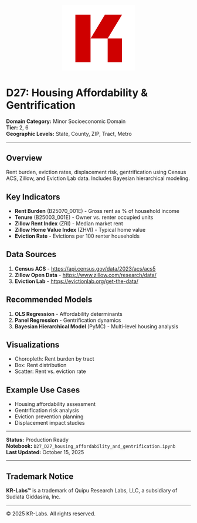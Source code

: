 <div align="center">
  <img src="../../../assets/images/KRLabs_WebLogo.png" alt="KR-Labs" width="200">
</div>

# D27: Housing Affordability & Gentrification

**Domain Category:** Minor Socioeconomic Domain  
**Tier:** 2, 6  
**Geographic Levels:** State, County, ZIP, Tract, Metro

---

## Overview

Rent burden, eviction rates, displacement risk, gentrification using Census ACS, Zillow, and Eviction Lab data. Includes Bayesian hierarchical modeling.

## Key Indicators

- **Rent Burden** (B25070_001E) - Gross rent as % of household income
- **Tenure** (B25003_001E) - Owner vs. renter occupied units
- **Zillow Rent Index** (ZRI) - Median market rent
- **Zillow Home Value Index** (ZHVI) - Typical home value
- **Eviction Rate** - Evictions per 100 renter households

## Data Sources

1. **Census ACS** - https://api.census.gov/data/2023/acs/acs5
2. **Zillow Open Data** - https://www.zillow.com/research/data/
3. **Eviction Lab** - https://evictionlab.org/get-the-data/

## Recommended Models

1. **OLS Regression** - Affordability determinants
2. **Panel Regression** - Gentrification dynamics
3. **Bayesian Hierarchical Model** (PyMC) - Multi-level housing analysis

## Visualizations

- Choropleth: Rent burden by tract
- Box: Rent distribution
- Scatter: Rent vs. eviction rate

## Example Use Cases

- Housing affordability assessment
- Gentrification risk analysis
- Eviction prevention planning
- Displacement impact studies

---

**Status:** Production Ready  
**Notebook:** `D27_D27_housing_affordability_and_gentrification.ipynb`  
**Last Updated:** October 15, 2025

---

## Trademark Notice

**KR-Labs™** is a trademark of Quipu Research Labs, LLC, a subsidiary of Sudiata Giddasira, Inc.

---

© 2025 KR-Labs. All rights reserved.
